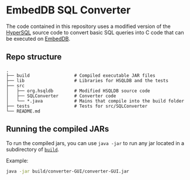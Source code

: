 # EmbedDB SQL Converter

The code contained in this repository uses a modified version of the [HyperSQL](https://hsqldb.org/) source code to convert basic SQL queries into C code that can be executed on [EmbedDB](https://github.com/ubco-db/EmbedDB). 

## Repo structure

```
.
├── build                 # Compiled executable JAR files
├── lib                   # Libraries for HSQLDB and the tests
├── src
│   ├── org.hsqldb        # Modified HSQLDB source code
│   ├── SQLConverter      # Converter code
│   └── *.java            # Mains that compile into the build folder
├── tests                 # Tests for src/SQLConverter
└── README.md
```

## Running the compiled JARs

To run the compiled jars, you can use `java -jar` to run any jar located in a subdirectory of [`build`](./build).

Example:

```bash
java -jar build/converter-GUI/converter-GUI.jar
```
